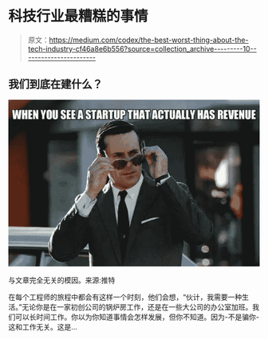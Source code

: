 # 科技行业最糟糕的事情

> 原文：<https://medium.com/codex/the-best-worst-thing-about-the-tech-industry-cf46a8e6b556?source=collection_archive---------10----------------------->

## 我们到底在建什么？

![](img/0ac6dbc01a5f5346c8a78ce8bba21ed9.png)

与文章完全无关的模因。来源:推特

在每个工程师的旅程中都会有这样一个时刻，他们会想，“伙计，我需要一种生活。”无论你是在一家初创公司的锅炉房工作，还是在一些大公司的办公室加班。我们可以长时间工作。你以为你知道事情会怎样发展，但你不知道。因为-不是骗你-这和工作无关。这是…